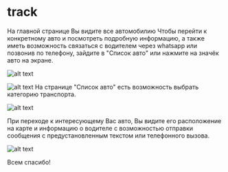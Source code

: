 # track

На главной странице Вы видите все автомобилию
Чтобы перейти к конкретному авто и посмотреть подробную информацию, а также иметь возможность связаться с водителем через whatsapp или позвонив по телефону, зайдите в "Список авто" или нажмите на значёк авто на экране.

![alt text](https://github.com/antikonst/track/blob/master/photo_2023-06-18_15-39-32.jpg?raw=true)

![alt text](https://github.com/antikonst/track/blob/master/photo_2023-06-18_15-39-28.jpg?raw=true)
На странице "Список авто" есть возможность выбрать категорию транспорта.

![alt text](https://github.com/antikonst/track/blob/master/photo_2023-06-18_15-39-19.jpg?raw=true)

При переходе к интересующему Вас авто, Вы видите его расположение на карте и информацию о водителе с возможностью отправки сообщения с предустановленным текстом или телефонного вызова.

![alt text](https://github.com/antikonst/track/blob/master/photo_2023-06-18_15-38-49.jpg?raw=true)

Всем спасибо!
